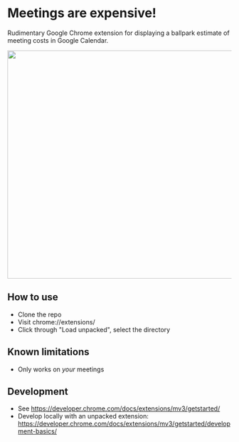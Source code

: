 # Meetings are expensive!

Rudimentary Google Chrome extension for displaying a ballpark estimate of meeting costs in Google Calendar.

<img src="https://user-images.githubusercontent.com/12004/216829562-47cc4665-ec71-4173-97ec-5be2469656d2.png" width="512">

## How to use

- Clone the repo
- Visit chrome://extensions/
- Click through "Load unpacked", select the directory

## Known limitations

- Only works on _your_ meetings

## Development

- See https://developer.chrome.com/docs/extensions/mv3/getstarted/
- Develop locally with an unpacked extension: https://developer.chrome.com/docs/extensions/mv3/getstarted/development-basics/
